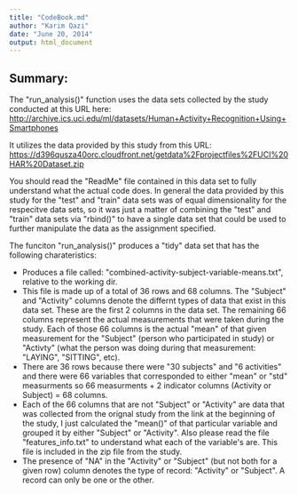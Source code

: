```yaml
---
title: "CodeBook.md"
author: "Karim Qazi"
date: "June 20, 2014"
output: html_document
---
```


<h2>Summary:</h2>

The "run_analysis()" function uses the data sets collected by the study conducted at this URL here: 
http://archive.ics.uci.edu/ml/datasets/Human+Activity+Recognition+Using+Smartphones

It utilizes the data provided by this study from this URL:
https://d396qusza40orc.cloudfront.net/getdata%2Fprojectfiles%2FUCI%20HAR%20Dataset.zip

You should read the "ReadMe" file contained in this data set to fully understand what the actual code does.  In general the data provided by this study for the "test" and "train" data sets was of equal dimensionality for the respecitve data sets, so it was just a matter of combining the "test" and "train" data sets via "rbind()" to have a single data set that could be used to further manipulate the data as the assignment specified.

The funciton "run_analysis()" produces a "tidy" data set that has the following charateristics:

* Produces a file called: "combined-activity-subject-variable-means.txt", relative to the working dir.
* This file is made up of a total of 36 rows and 68 columns. The "Subject" and "Activity" columns denote the differnt types of data that exist in this data set.  These are the first 2 columns in the data set.  The remaining 66 columns represent the actual measurements that were taken during the study.  Each of those 66 columns is the actual "mean" of that given measurement for the "Subject" (person who participated in study) or "Activty" (what the person was doing during that measurement: "LAYING", "SITTING", etc).   
* There are 36 rows because there were "30 subjects" and "6 activities" and there were 66 variables that corresponded to either "mean" or "std" measurments so 66 measurments + 2 indicator columns (Activity or Subject) = 68 columns.
* Each of the 66 columns that are not "Subject" or "Activity" are data that was collected from the orignal study from the link at the beginning of the study, I just calculated the "mean()" of that particular variable and grouped it by either "Subject" or "Activity".  Also please read the file "features_info.txt" to understand what each of the variable's are.  This file is included in the zip file from the study.
* The presence of "NA" in the "Activity" or "Subject" (but not both for a given row)  column denotes the type of record: "Activity" or "Subject".  A record can only be one or the other.

